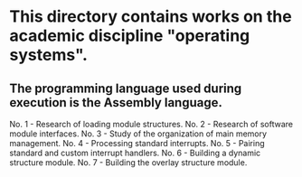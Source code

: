 # This directory contains works on the academic discipline "operating systems".
## The programming language used during execution is the Assembly language.
No. 1 - Research of loading module structures.
No. 2 - Research of software module interfaces.
No. 3 - Study of the organization of main memory management.
No. 4 - Processing standard interrupts.
No. 5 - Pairing standard and custom interrupt handlers.
No. 6 - Building a dynamic structure module.
No. 7 - Building the overlay structure module.